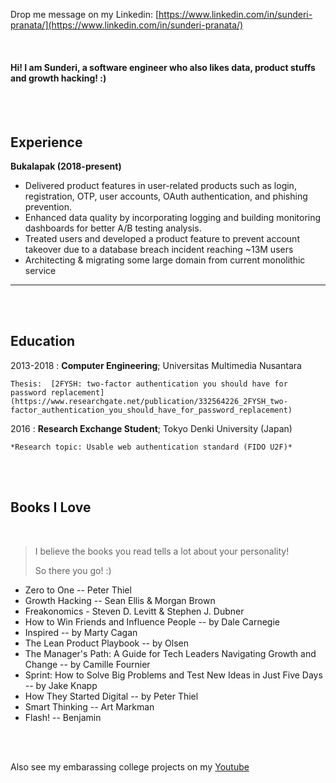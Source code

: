 Drop me message on my Linkedin: [https://www.linkedin.com/in/sunderi-pranata/](https://www.linkedin.com/in/sunderi-pranata/)

<br>

#### Hi! I am Sunderi, a software engineer who also likes data, product stuffs and growth hacking! :)

<br>
<br>

Experience
----------

**Bukalapak (2018-present)**

* Delivered product features in user-related products such as login, registration, OTP, user accounts, OAuth authentication, and phishing prevention.
* Enhanced data quality by incorporating logging and building monitoring dashboards for better A/B testing analysis.
* Treated users and developed a product feature to prevent account takeover due to a database breach incident reaching ~13M users
* Architecting & migrating some large domain from current monolithic service

---
<br>
<br>

Education
---------

2013-2018
:   **Computer Engineering**; Universitas Multimedia Nusantara

    Thesis:  [2FYSH: two-factor authentication you should have for password replacement](https://www.researchgate.net/publication/332564226_2FYSH_two-factor_authentication_you_should_have_for_password_replacement)

2016
:   **Research Exchange Student**; Tokyo Denki University (Japan)

    *Research topic: Usable web authentication standard (FIDO U2F)*

<br>
<br>

Books I Love
---------
<br>

> I believe the books you read tells a lot about your personality!
> 
> So there you go! :) 

- Zero to One -- Peter Thiel
- Growth Hacking -- Sean Ellis & Morgan Brown
- Freakonomics - Steven D. Levitt & Stephen J. Dubner
- How to Win Friends and Influence People -- by Dale Carnegie
- Inspired -- by Marty Cagan
- The Lean Product Playbook -- by Olsen
- The Manager's Path: A Guide for Tech Leaders Navigating Growth and Change -- by Camille Fournier
- Sprint: How to Solve Big Problems and Test New Ideas in Just Five Days -- by Jake Knapp
- How They Started Digital -- by Peter Thiel
- Smart Thinking -- Art Markman
- Flash! -- Benjamin

<br>
<br>

Also see my embarassing college projects on my [Youtube](https://www.youtube.com/channel/UCgKXDlkL4KGXS38Obvxnygw)
